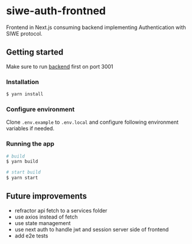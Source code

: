 # siwe-auth-frontned
Frontend in Next.js consuming backend implementing Authentication with SIWE protocol.



## Getting started

Make sure to run [backend](https://github.com/antonyayoub/siwe-auth-backend) first on port 3001


### Installation

```bash
$ yarn install
```

### Configure environment

Clone `.env.example` to `.env.local` and configure following environment variables if needed.


### Running the app

```bash
# build
$ yarn build

# start build
$ yarn start
```

## Future improvements

- refractor api fetch to a services folder
- use axios instead of fetch
- use state management 
- use next auth to handle jwt and session server side of frontend
- add e2e tests

